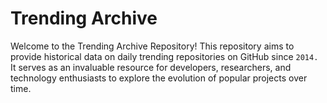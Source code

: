 Trending Archive
================

Welcome to the Trending Archive Repository! This repository aims to provide historical data on daily trending repositories on GitHub since ``` 2014. ``` It serves as an invaluable resource for developers, researchers, and technology enthusiasts to explore the evolution of popular projects over time.
